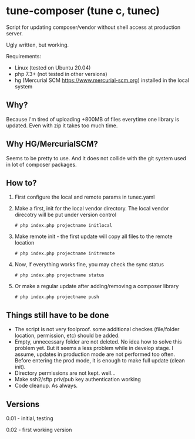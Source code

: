 # tune-composer (tune c, tunec)
Script for updating composer/vendor without shell access at production server.

Ugly written, but working.

Requirements:
- Linux (tested on Ubuntu 20.04)
- php 7.3+ (not tested in other versions)
- hg (Mercurial SCM https://www.mercurial-scm.org) installed in the local system

## Why?

Because I'm tired of uploading +800MB of files everytime one library is updated. Even with zip it takes too much time.

## Why HG/MercurialSCM?

Seems to be pretty to use. And it does not collide with the git system used in lot of composer packages.

## How to?

1. First configure the local and remote params in tunec.yaml
2. Make a first, init for the local vendor directory. The local vendor direcotry will be put under version control

    ``# php index.php projectname initlocal``

3. Make remote init - the first update will copy all files to the remote location

	``# php index.php projectname initremote``

4. Now, if everything works fine, you may check the sync status

	``# php index.php projectname status``

5. Or make a regular update after adding/removing a composer library

	``# php index.php projectname push``

## Things still have to be done

- The script is not very foolproof. some additional checkes (file/folder location, permission, etc) should be added.
- Empty, unnecessary folder are not deleted. No idea how to solve this problem yet. But it seems a less problem while in develop stage. I assume, updates in production mode are not performed too often. Before entering the prod mode, it is enough to make full update (clean init).
- Directory permissions are not kept. well...
- Make ssh2/sftp priv/pub key authentication working
- Code cleanup. As always.

## Versions

0.01 - initial, testing

0.02 - first working version
